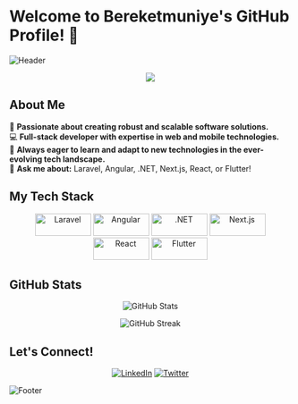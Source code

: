 # Welcome to Bereketmuniye's GitHub Profile! 👋

![Header](https://capsule-render.vercel.app/api?type=waving&color=gradient&height=300&section=header&text=Bereket%20Muniye&fontSize=90)

<p align="center">
  <img src="https://readme-typing-svg.herokuapp.com/?lines=Software+Developer;Full-stack+Expert;Mobile+App+Developer&font=Fira%20Code&center=true&width=380&height=50&size=30&duration=3000&repeat=Infinity">
</p>

## About Me

🚀 **Passionate about creating robust and scalable software solutions.**  
💻 **Full-stack developer with expertise in web and mobile technologies.**  
🌱 **Always eager to learn and adapt to new technologies in the ever-evolving tech landscape.**  
💬 **Ask me about:** Laravel, Angular, .NET, Next.js, React, or Flutter!

## My Tech Stack

<p align="center">
  <img src="https://img.shields.io/badge/Laravel-FF2D20?style=for-the-badge&logo=laravel&logoColor=white&labelColor=FF2D20" alt="Laravel" width="100" height="40" />
  <img src="https://img.shields.io/badge/Angular-DD0031?style=for-the-badge&logo=angular&logoColor=white&labelColor=DD0031" alt="Angular" width="100" height="40" />
  <img src="https://img.shields.io/badge/.NET-512BD4?style=for-the-badge&logo=dotnet&logoColor=white&labelColor=512BD4" alt=".NET" width="100" height="40" />
  <img src="https://img.shields.io/badge/Next.js-000000?style=for-the-badge&logo=next.js&logoColor=white&labelColor=000000" alt="Next.js" width="100" height="40" />
  <img src="https://img.shields.io/badge/React-61DAFB?style=for-the-badge&logo=react&logoColor=black&labelColor=61DAFB" alt="React" width="100" height="40" />
  <img src="https://img.shields.io/badge/Flutter-02569B?style=for-the-badge&logo=flutter&logoColor=white&labelColor=02569B" alt="Flutter" width="100" height="40" />
</p>

## GitHub Stats

<p align="center">
  <img src="https://github-readme-stats.vercel.app/api?username=Bereketmuniye&show_icons=true&theme=radical" alt="GitHub Stats" />
</p>

<p align="center">
  <img src="https://github-readme-streak-stats.herokuapp.com/?user=Bereketmuniye&theme=radical" alt="GitHub Streak" />
</p>

## Let's Connect!

<p align="center">
  <a href="https://linkedin.com/in/bereket-muniye"><img src="https://img.shields.io/badge/LinkedIn-0077B5?style=for-the-badge&logo=linkedin&logoColor=white" alt="LinkedIn" /></a>
  <a href="https://twitter.com/bereket_muniye"><img src="https://img.shields.io/badge/Twitter-1DA1F2?style=for-the-badge&logo=twitter&logoColor=white" alt="Twitter" /></a>
</p>

![Footer](https://capsule-render.vercel.app/api?type=waving&color=gradient&height=100&section=footer)
